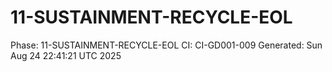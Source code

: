 # 11-SUSTAINMENT-RECYCLE-EOL
Phase: 11-SUSTAINMENT-RECYCLE-EOL
CI: CI-GD001-009
Generated: Sun Aug 24 22:41:21 UTC 2025
